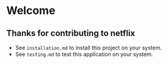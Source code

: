 # Welcome

## Thanks for contributing to netflix

- See `installation.md` to install this project on your system.
- See `testing.md` to test this application on your system.
